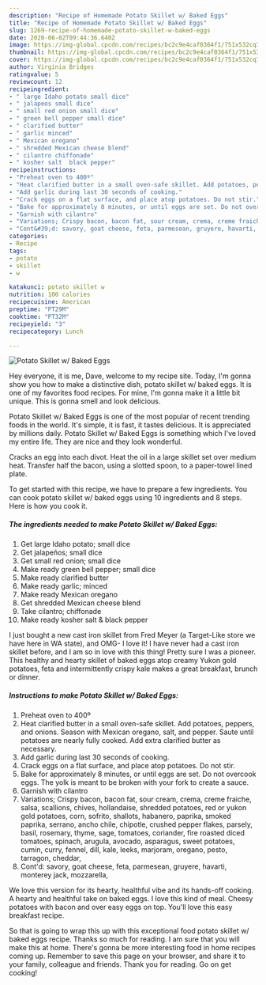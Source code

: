 ```yaml
---
description: "Recipe of Homemade Potato Skillet w/ Baked Eggs"
title: "Recipe of Homemade Potato Skillet w/ Baked Eggs"
slug: 1269-recipe-of-homemade-potato-skillet-w-baked-eggs
date: 2020-06-02T09:44:36.640Z
image: https://img-global.cpcdn.com/recipes/bc2c9e4caf0364f1/751x532cq70/potato-skillet-w-baked-eggs-recipe-main-photo.jpg
thumbnail: https://img-global.cpcdn.com/recipes/bc2c9e4caf0364f1/751x532cq70/potato-skillet-w-baked-eggs-recipe-main-photo.jpg
cover: https://img-global.cpcdn.com/recipes/bc2c9e4caf0364f1/751x532cq70/potato-skillet-w-baked-eggs-recipe-main-photo.jpg
author: Virginia Bridges
ratingvalue: 5
reviewcount: 12
recipeingredient:
- " large Idaho potato small dice"
- " jalapeos small dice"
- " small red onion small dice"
- " green bell pepper small dice"
- " clarified butter"
- " garlic minced"
- " Mexican oregano"
- " shredded Mexican cheese blend"
- " cilantro chiffonade"
- " kosher salt  black pepper"
recipeinstructions:
- "Preheat oven to 400º"
- "Heat clarified butter in a small oven-safe skillet. Add potatoes, peppers, and onions. Season with Mexican oregano, salt, and pepper. Saute until potatoes are nearly fully cooked. Add extra clarified butter as necessary."
- "Add garlic during last 30 seconds of cooking."
- "Crack eggs on a flat surface, and place atop potatoes. Do not stir."
- "Bake for approximately 8 minutes, or until eggs are set. Do not overcook eggs. The yolk is meant to be broken with your fork to create a sauce."
- "Garnish with cilantro"
- "Variations; Crispy bacon, bacon fat, sour cream, crema, creme fraiche, salsa, scallions, chives, hollandaise, shredded potatoes, red or yukon gold potatoes, corn, sofrito, shallots, habanero, paprika, smoked paprika, serrano, ancho chile, chipotle, crushed pepper flakes, parsely, basil, rosemary, thyme, sage, tomatoes, coriander, fire roasted diced tomatoes, spinach, arugula, avocado, asparagus, sweet potatoes, cumin, curry, fennel, dill, kale, leeks, marjoram, oregano, pesto, tarragon, cheddar,"
- "Cont&#39;d: savory, goat cheese, feta, parmesean, gruyere, havarti, monterey jack, mozzarella,"
categories:
- Recipe
tags:
- potato
- skillet
- w

katakunci: potato skillet w 
nutrition: 100 calories
recipecuisine: American
preptime: "PT29M"
cooktime: "PT32M"
recipeyield: "3"
recipecategory: Lunch

---
```



![Potato Skillet w/ Baked Eggs](https://img-global.cpcdn.com/recipes/bc2c9e4caf0364f1/751x532cq70/potato-skillet-w-baked-eggs-recipe-main-photo.jpg)

Hey everyone, it is me, Dave, welcome to my recipe site. Today, I'm gonna show you how to make a distinctive dish, potato skillet w/ baked eggs. It is one of my favorites food recipes. For mine, I'm gonna make it a little bit unique. This is gonna smell and look delicious.

Potato Skillet w/ Baked Eggs is one of the most popular of recent trending foods in the world. It's simple, it is fast, it tastes delicious. It is appreciated by millions daily. Potato Skillet w/ Baked Eggs is something which I've loved my entire life. They are nice and they look wonderful.

Cracks an egg into each divot. Heat the oil in a large skillet set over medium heat. Transfer half the bacon, using a slotted spoon, to a paper-towel lined plate.


To get started with this recipe, we have to prepare a few ingredients. You can cook potato skillet w/ baked eggs using 10 ingredients and 8 steps. Here is how you cook it.

<!--inarticleads1-->

##### The ingredients needed to make Potato Skillet w/ Baked Eggs:

1. Get  large Idaho potato; small dice
1. Get  jalapeños; small dice
1. Get  small red onion; small dice
1. Make ready  green bell pepper; small dice
1. Make ready  clarified butter
1. Make ready  garlic; minced
1. Make ready  Mexican oregano
1. Get  shredded Mexican cheese blend
1. Take  cilantro; chiffonade
1. Make ready  kosher salt &amp; black pepper


I just bought a new cast iron skillet from Fred Meyer (a Target-Like store we have here in WA state), and OMG- I love it! I have never had a cast iron skillet before, and I am so in love with this thing! Pretty sure I was a pioneer. This healthy and hearty skillet of baked eggs atop creamy Yukon gold potatoes, feta and intermittently crispy kale makes a great breakfast, brunch or dinner. 

<!--inarticleads2-->

##### Instructions to make Potato Skillet w/ Baked Eggs:

1. Preheat oven to 400º
1. Heat clarified butter in a small oven-safe skillet. Add potatoes, peppers, and onions. Season with Mexican oregano, salt, and pepper. Saute until potatoes are nearly fully cooked. Add extra clarified butter as necessary.
1. Add garlic during last 30 seconds of cooking.
1. Crack eggs on a flat surface, and place atop potatoes. Do not stir.
1. Bake for approximately 8 minutes, or until eggs are set. Do not overcook eggs. The yolk is meant to be broken with your fork to create a sauce.
1. Garnish with cilantro
1. Variations; Crispy bacon, bacon fat, sour cream, crema, creme fraiche, salsa, scallions, chives, hollandaise, shredded potatoes, red or yukon gold potatoes, corn, sofrito, shallots, habanero, paprika, smoked paprika, serrano, ancho chile, chipotle, crushed pepper flakes, parsely, basil, rosemary, thyme, sage, tomatoes, coriander, fire roasted diced tomatoes, spinach, arugula, avocado, asparagus, sweet potatoes, cumin, curry, fennel, dill, kale, leeks, marjoram, oregano, pesto, tarragon, cheddar,
1. Cont&#39;d: savory, goat cheese, feta, parmesean, gruyere, havarti, monterey jack, mozzarella,


We love this version for its hearty, healthful vibe and its hands-off cooking. A hearty and healthful take on baked eggs. I love this kind of meal. Cheesy potatoes with bacon and over easy eggs on top. You&#39;ll love this easy breakfast recipe. 

So that is going to wrap this up with this exceptional food potato skillet w/ baked eggs recipe. Thanks so much for reading. I am sure that you will make this at home. There's gonna be more interesting food in home recipes coming up. Remember to save this page on your browser, and share it to your family, colleague and friends. Thank you for reading. Go on get cooking!
